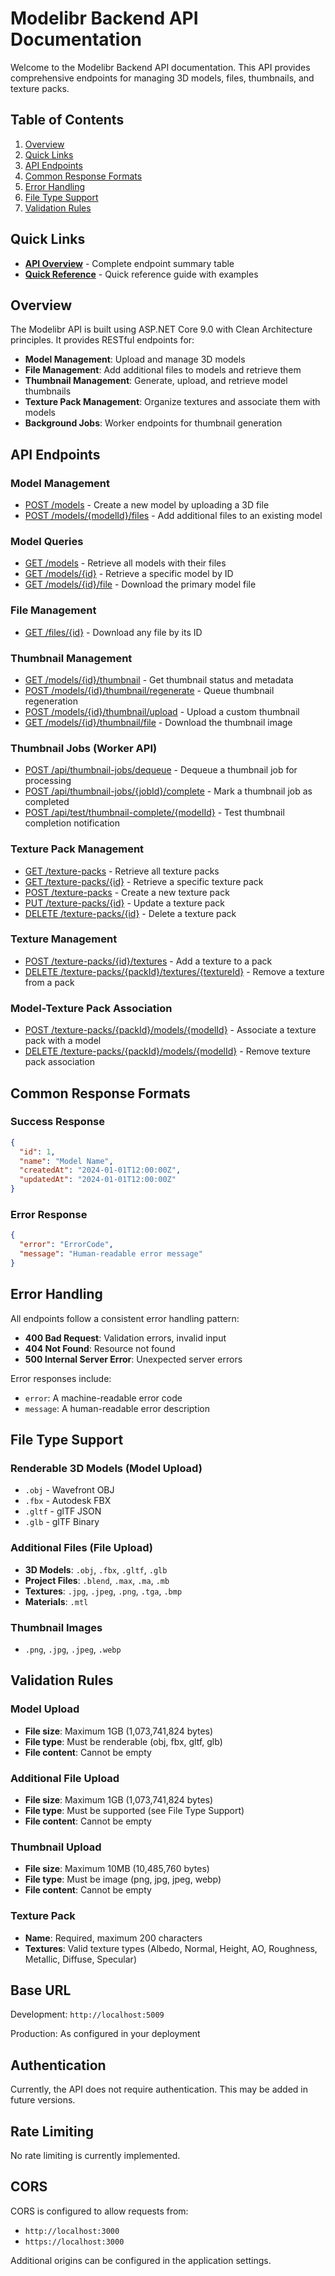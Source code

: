 # Modelibr Backend API Documentation

Welcome to the Modelibr Backend API documentation. This API provides comprehensive endpoints for managing 3D models, files, thumbnails, and texture packs.

## Table of Contents

1. [Overview](#overview)
2. [Quick Links](#quick-links)
3. [API Endpoints](#api-endpoints)
4. [Common Response Formats](#common-response-formats)
5. [Error Handling](#error-handling)
6. [File Type Support](#file-type-support)
7. [Validation Rules](#validation-rules)

## Quick Links

- **[API Overview](./API_OVERVIEW.md)** - Complete endpoint summary table
- **[Quick Reference](./QUICK_REFERENCE.md)** - Quick reference guide with examples

## Overview

The Modelibr API is built using ASP.NET Core 9.0 with Clean Architecture principles. It provides RESTful endpoints for:

- **Model Management**: Upload and manage 3D models
- **File Management**: Add additional files to models and retrieve them
- **Thumbnail Management**: Generate, upload, and retrieve model thumbnails
- **Texture Pack Management**: Organize textures and associate them with models
- **Background Jobs**: Worker endpoints for thumbnail generation

## API Endpoints

### Model Management

- [POST /models](./endpoints/models.md#create-model) - Create a new model by uploading a 3D file
- [POST /models/{modelId}/files](./endpoints/models.md#add-file-to-model) - Add additional files to an existing model

### Model Queries

- [GET /models](./endpoints/models-query.md#get-all-models) - Retrieve all models with their files
- [GET /models/{id}](./endpoints/models-query.md#get-model-by-id) - Retrieve a specific model by ID
- [GET /models/{id}/file](./endpoints/models-query.md#get-model-file) - Download the primary model file

### File Management

- [GET /files/{id}](./endpoints/files.md#get-file) - Download any file by its ID

### Thumbnail Management

- [GET /models/{id}/thumbnail](./endpoints/thumbnails.md#get-thumbnail-status) - Get thumbnail status and metadata
- [POST /models/{id}/thumbnail/regenerate](./endpoints/thumbnails.md#regenerate-thumbnail) - Queue thumbnail regeneration
- [POST /models/{id}/thumbnail/upload](./endpoints/thumbnails.md#upload-thumbnail) - Upload a custom thumbnail
- [GET /models/{id}/thumbnail/file](./endpoints/thumbnails.md#get-thumbnail-file) - Download the thumbnail image

### Thumbnail Jobs (Worker API)

- [POST /api/thumbnail-jobs/dequeue](./endpoints/thumbnail-jobs.md#dequeue-job) - Dequeue a thumbnail job for processing
- [POST /api/thumbnail-jobs/{jobId}/complete](./endpoints/thumbnail-jobs.md#complete-job) - Mark a thumbnail job as completed
- [POST /api/test/thumbnail-complete/{modelId}](./endpoints/thumbnail-jobs.md#test-notification) - Test thumbnail completion notification

### Texture Pack Management

- [GET /texture-packs](./endpoints/texture-packs.md#get-all-texture-packs) - Retrieve all texture packs
- [GET /texture-packs/{id}](./endpoints/texture-packs.md#get-texture-pack-by-id) - Retrieve a specific texture pack
- [POST /texture-packs](./endpoints/texture-packs.md#create-texture-pack) - Create a new texture pack
- [PUT /texture-packs/{id}](./endpoints/texture-packs.md#update-texture-pack) - Update a texture pack
- [DELETE /texture-packs/{id}](./endpoints/texture-packs.md#delete-texture-pack) - Delete a texture pack

### Texture Management

- [POST /texture-packs/{id}/textures](./endpoints/texture-packs.md#add-texture-to-pack) - Add a texture to a pack
- [DELETE /texture-packs/{packId}/textures/{textureId}](./endpoints/texture-packs.md#remove-texture-from-pack) - Remove a texture from a pack

### Model-Texture Pack Association

- [POST /texture-packs/{packId}/models/{modelId}](./endpoints/texture-packs.md#associate-with-model) - Associate a texture pack with a model
- [DELETE /texture-packs/{packId}/models/{modelId}](./endpoints/texture-packs.md#disassociate-from-model) - Remove texture pack association

## Common Response Formats

### Success Response
```json
{
  "id": 1,
  "name": "Model Name",
  "createdAt": "2024-01-01T12:00:00Z",
  "updatedAt": "2024-01-01T12:00:00Z"
}
```

### Error Response
```json
{
  "error": "ErrorCode",
  "message": "Human-readable error message"
}
```

## Error Handling

All endpoints follow a consistent error handling pattern:

- **400 Bad Request**: Validation errors, invalid input
- **404 Not Found**: Resource not found
- **500 Internal Server Error**: Unexpected server errors

Error responses include:
- `error`: A machine-readable error code
- `message`: A human-readable error description

## File Type Support

### Renderable 3D Models (Model Upload)
- `.obj` - Wavefront OBJ
- `.fbx` - Autodesk FBX
- `.gltf` - glTF JSON
- `.glb` - glTF Binary

### Additional Files (File Upload)
- **3D Models**: `.obj`, `.fbx`, `.gltf`, `.glb`
- **Project Files**: `.blend`, `.max`, `.ma`, `.mb`
- **Textures**: `.jpg`, `.jpeg`, `.png`, `.tga`, `.bmp`
- **Materials**: `.mtl`

### Thumbnail Images
- `.png`, `.jpg`, `.jpeg`, `.webp`

## Validation Rules

### Model Upload
- **File size**: Maximum 1GB (1,073,741,824 bytes)
- **File type**: Must be renderable (obj, fbx, gltf, glb)
- **File content**: Cannot be empty

### Additional File Upload
- **File size**: Maximum 1GB (1,073,741,824 bytes)
- **File type**: Must be supported (see File Type Support)
- **File content**: Cannot be empty

### Thumbnail Upload
- **File size**: Maximum 10MB (10,485,760 bytes)
- **File type**: Must be image (png, jpg, jpeg, webp)
- **File content**: Cannot be empty

### Texture Pack
- **Name**: Required, maximum 200 characters
- **Textures**: Valid texture types (Albedo, Normal, Height, AO, Roughness, Metallic, Diffuse, Specular)

## Base URL

Development: `http://localhost:5009`

Production: As configured in your deployment

## Authentication

Currently, the API does not require authentication. This may be added in future versions.

## Rate Limiting

No rate limiting is currently implemented.

## CORS

CORS is configured to allow requests from:
- `http://localhost:3000`
- `https://localhost:3000`

Additional origins can be configured in the application settings.
